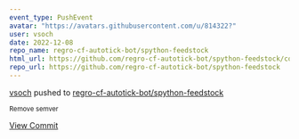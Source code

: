 ```yaml
---
event_type: PushEvent
avatar: "https://avatars.githubusercontent.com/u/814322?"
user: vsoch
date: 2022-12-08
repo_name: regro-cf-autotick-bot/spython-feedstock
html_url: https://github.com/regro-cf-autotick-bot/spython-feedstock/commit/98a24af550a8aaa5feb45271decb7d3e3f604c98
repo_url: https://github.com/regro-cf-autotick-bot/spython-feedstock
---
```


<a href='https://github.com/vsoch' target='_blank'>vsoch</a> pushed to <a href='https://github.com/regro-cf-autotick-bot/spython-feedstock' target='_blank'>regro-cf-autotick-bot/spython-feedstock</a>

<small>Remove semver</small>

<a href='https://github.com/regro-cf-autotick-bot/spython-feedstock/commit/98a24af550a8aaa5feb45271decb7d3e3f604c98' target='_blank'>View Commit</a>
